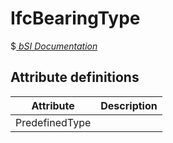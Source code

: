 IfcBearingType
==============
$[ _bSI
Documentation_](https://standards.buildingsmart.org/IFC/DEV/IFC4_2/FINAL/HTML/schema/ifcsharedbldgelements/lexical/ifcbearingtype.htm)


Attribute definitions
---------------------
| Attribute      | Description   |
|----------------|---------------|
| PredefinedType |               |

